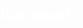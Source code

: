 # barumath
<html>
<head>
	<title>matematika seru</title>
     <style>
body {
	font-family:Times New Roman;
	color: #ffffff;
	bgcolor: #8000080;
	margin:0;
	padding:0;
     }

header {
	text-align: center;
	padding: 15px;
	font-size: 2em;
	font-wight: bold;
	background-color: #4b0082;
       }
button{
	color:#000;
	background:#9B59B6;
	color: black;
	width: 100px;
	margin: 10px;
	box-shadow: 3px 4px 9px rgba(1, 1, 1, 1);
	padding: 8px 30px;
	line-height: 1,5;
	text-align: center;
	transform: scale (1,05);
	transition transform 0.2s;
	font-size: 0,5em;
	font-family: Times New Roman;
      }

      </style>
<body>
<header>Rumus Fungsi Komposisi & Invers</header>
<img src="komposisi.jpg" width="500" height="250">
<img src="invers.jpg" width="500" height="250">
<header> 
<a href = "matemtikaseru.html">
<button> home </button>
</header>
</body>
</html>
